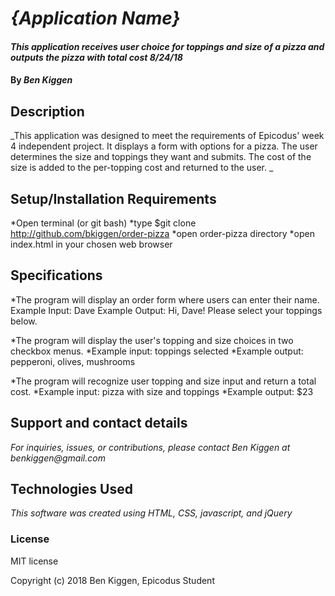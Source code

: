 # _{Application Name}_

#### _This application receives user choice for toppings and size of a pizza and outputs the pizza with total cost 8/24/18_

#### By _**Ben Kiggen**_

## Description

_This application was designed to meet the requirements of Epicodus' week 4 independent project. It displays a form with options for a pizza. The user determines the size and toppings they want and submits. The cost of the size is added to the per-topping cost and returned to the user. _

## Setup/Installation Requirements

*Open terminal (or git bash)
*type $git clone http://github.com/bkiggen/order-pizza
*open order-pizza directory
*open index.html in your chosen web browser


## Specifications

*The program will display an order form where users can enter their name.
  Example Input: Dave
  Example Output: Hi, Dave! Please select your toppings below.

*The program will display the user's topping and size choices in two checkbox menus.
  *Example input: toppings selected
  *Example output: pepperoni, olives, mushrooms

*The program will recognize user topping and size input and return a total cost.
  *Example input: pizza with size and toppings
  *Example output: $23

## Support and contact details

_For inquiries, issues, or contributions, please contact Ben Kiggen at benkiggen@gmail.com_

## Technologies Used

_This software was created using HTML, CSS, javascript, and jQuery_

### License

MIT license

Copyright (c) 2018 Ben Kiggen, Epicodus Student
